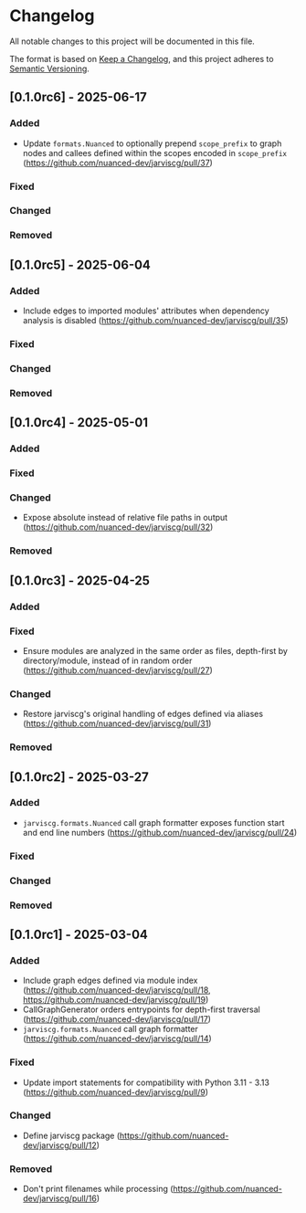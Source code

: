 # Changelog

All notable changes to this project will be documented in this file.

The format is based on [Keep a Changelog](https://keepachangelog.com/en/1.1.0/),
and this project adheres to [Semantic Versioning](https://semver.org/spec/v2.0.0.html).

## [0.1.0rc6] - 2025-06-17

### Added

- Update `formats.Nuanced` to optionally prepend `scope_prefix` to graph nodes and callees defined within the scopes encoded in `scope_prefix` (https://github.com/nuanced-dev/jarviscg/pull/37)

### Fixed

### Changed

### Removed

## [0.1.0rc5] - 2025-06-04

### Added

- Include edges to imported modules' attributes when dependency analysis is disabled (https://github.com/nuanced-dev/jarviscg/pull/35)

### Fixed

### Changed

### Removed

## [0.1.0rc4] - 2025-05-01

### Added

### Fixed

### Changed

- Expose absolute instead of relative file paths in output (https://github.com/nuanced-dev/jarviscg/pull/32)

### Removed

## [0.1.0rc3] - 2025-04-25

### Added

### Fixed

- Ensure modules are analyzed in the same order as files, depth-first by directory/module, instead of in random order (https://github.com/nuanced-dev/jarviscg/pull/27)

### Changed

- Restore jarviscg's original handling of edges defined via aliases (https://github.com/nuanced-dev/jarviscg/pull/31)

### Removed

## [0.1.0rc2] - 2025-03-27

### Added

- `jarviscg.formats.Nuanced` call graph formatter exposes function start and end line numbers (https://github.com/nuanced-dev/jarviscg/pull/24)

### Fixed

### Changed

### Removed

## [0.1.0rc1] - 2025-03-04

### Added

- Include graph edges defined via module index (https://github.com/nuanced-dev/jarviscg/pull/18, https://github.com/nuanced-dev/jarviscg/pull/19)
- CallGraphGenerator orders entrypoints for depth-first traversal (https://github.com/nuanced-dev/jarviscg/pull/17)
- `jarviscg.formats.Nuanced` call graph formatter (https://github.com/nuanced-dev/jarviscg/pull/14)

### Fixed

- Update import statements for compatibility with Python 3.11 - 3.13 (https://github.com/nuanced-dev/jarviscg/pull/9)

### Changed

- Define jarviscg package (https://github.com/nuanced-dev/jarviscg/pull/12)

### Removed

- Don't print filenames while processing (https://github.com/nuanced-dev/jarviscg/pull/16)
